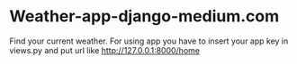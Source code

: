 # Weather-app-django-medium.com
Find your current weather.
For using app you have to insert your app key in views.py and put url like http://127.0.0.1:8000/home
